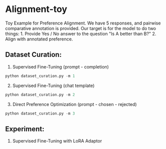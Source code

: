 # Alignment-toy

Toy Example for Preference Alignment. We have 5 responses, and pairwise comparative annotation is provided. 
Our target is for the model to do two things: 
    1. Provide Yes / No answer to the question "Is A better than B?" 
    2. Align with annotated preference. 

## Dataset Curation: 

1. Supervised Fine-Tuning (prompt - completion)
```python
python dataset_curation.py -m 1
```

2. Supervised Fine-Tuning (chat template)
```python
python dataset_curation.py -m 2
```

3. Direct Preference Optimization (prompt - chosen - rejected)
```python
python dataset_curation.py -m 3
```

## Experiment: 

1. Supervised Fine-Tuning with LoRA Adaptor
